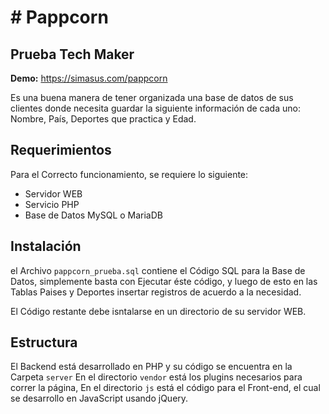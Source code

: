 <h1># Pappcorn</h1>
<h2>Prueba Tech Maker</h2>

<strong>Demo:</strong> <a href="https://simasus.com/pappcorn" target="_blank">https://simasus.com/pappcorn</a>

<p>Es una buena manera de tener organizada una base de datos de sus clientes donde necesita guardar la siguiente información de cada uno: Nombre, País, Deportes que practica y Edad.</p>

<h2>Requerimientos</h2>

Para el Correcto funcionamiento, se requiere lo siguiente:

<ul>
	<li>Servidor WEB</li>
	<li>Servicio PHP</li>
	<li>Base de Datos MySQL o MariaDB</li>	
</ul>

<h2>Instalación</h2>

el Archivo <code>pappcorn_prueba.sql</code> contiene el Código SQL para la Base de Datos, simplemente basta con Ejecutar éste código, y luego de esto en las Tablas Paises y Deportes insertar registros de acuerdo a la necesidad.

El Código restante debe isntalarse en un directorio de su servidor WEB.

<h2>Estructura</h2>

El Backend está desarrollado en PHP y su código se encuentra en la Carpeta <code>server</code>
En el directorio <code>vendor</code> está los plugins necesarios para correr la página,
En el directorio <code>js</code> está el código para el Front-end, el cual se desarrollo en JavaScript usando jQuery.


